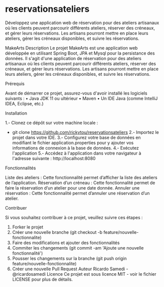 # reservationsateliers
Développez une application web de réservation pour des ateliers artisanaux où les clients peuvent parcourir différents ateliers, réserver des créneaux, et gérer leurs réservations. Les artisans pourront mettre en place leurs ateliers, gérer les créneaux disponibles, et suivre les réservations.

MakeArts
Description
Le projet MakeArts est une application web développée en utilisant Spring Boot, JPA et Mysql pour la persistance des données. Il s'agit d'une application de réservation pour des ateliers artisanaux où les clients peuvent parcourir différents ateliers, réserver des créneaux, et gérer leurs réservations. Les artisans pourront mettre en place leurs ateliers, gérer les créneaux disponibles, et suivre les réservations.

Prérequis

Avant de démarrer ce projet, assurez-vous d'avoir installé les logiciels suivants :
•	Java JDK 11 ou ultérieur
•	Maven
•	Un IDE Java (comme IntelliJ IDEA, Eclipse, etc.)

Installation

1.- Clonez ce dépôt sur votre machine locale : 
-	git clone https://github.com/rickytou/reservationsateliers
2.- Importez le projet dans votre IDE.
3.- Configurez votre base de données en modifiant le fichier application.properties pour y ajouter vos informations de connexion à la base de données.
4.- Exécutez l'application
5.- Accédez à l'application dans votre navigateur à l'adresse suivante : http://localhost:8080

Fonctionnalités

Liste des ateliers : Cette fonctionnalité permet d’afficher la liste des ateliers de l’application.
Réservation d’un créneau : Cette fonctionnalité permet de faire la réservation d’un atelier pour une date donnée.
Annuler une réservation : Cette fonctionnalité permet d’annuler une réservation d’un atelier.

Contribuer

Si vous souhaitez contribuer à ce projet, veuillez suivre ces étapes :
1.	Forker le projet
2.	Créer une nouvelle branche (git checkout -b feature/nouvelle-fonctionnalite)
3.	Faire des modifications et ajouter des fonctionnalités
4.	Commiter les changements (git commit -am 'Ajoute une nouvelle fonctionnalité')
5.	Pousser les changements sur la branche (git push origin feature/nouvelle-fonctionnalite)
6.	Créer une nouvelle Pull Request
Auteur
Ricardo Samedi - @ricardosamedi
Licence
Ce projet est sous licence MIT - voir le fichier LICENSE pour plus de détails.
